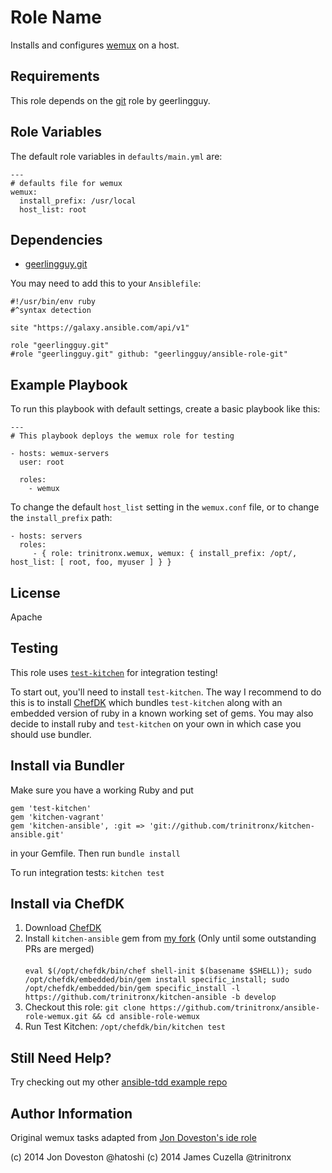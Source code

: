 Role Name
=========

Installs and configures [wemux][1] on a host.

Requirements
------------

This role depends on the [git][2] role by geerlingguy.

Role Variables
--------------

The default role variables in `defaults/main.yml` are:

    ---
    # defaults file for wemux
    wemux:
      install_prefix: /usr/local
      host_list: root


Dependencies
------------

 - [geerlingguy.git][2]

You may need to add this to your `Ansiblefile`:

    #!/usr/bin/env ruby
    #^syntax detection
    
    site "https://galaxy.ansible.com/api/v1"
    
    role "geerlingguy.git"
    #role "geerlingguy.git" github: "geerlingguy/ansible-role-git"


Example Playbook
----------------

To run this playbook with default settings, create a basic playbook like this:

    ---
    # This playbook deploys the wemux role for testing
    
    - hosts: wemux-servers
      user: root
    
      roles:
        - wemux


To change the default `host_list` setting in the `wemux.conf` file, or to change the `install_prefix` path:

    - hosts: servers
      roles:
         - { role: trinitronx.wemux, wemux: { install_prefix: /opt/, host_list: [ root, foo, myuser ] } }

License
-------

Apache

Testing
-------

This role uses [`test-kitchen`][3] for integration testing!

To start out, you'll need to install `test-kitchen`.  The way I recommend to do this is to install [ChefDK][4]
which bundles `test-kitchen` along with an embedded version of ruby in a known working set of gems.  You may
also decide to install ruby and `test-kitchen` on your own in which case you should use bundler.

Install via Bundler
-------------------

Make sure you have a working Ruby and put

    gem 'test-kitchen'
    gem 'kitchen-vagrant'
    gem 'kitchen-ansible', :git => 'git://github.com/trinitronx/kitchen-ansible.git'

in your Gemfile.  Then run `bundle install`

To run integration tests: `kitchen test`

Install via ChefDK
------------------

 1. Download [ChefDK][4]
 2. Install `kitchen-ansible` gem from [my fork][5] (Only until some outstanding PRs are merged)<br/><br/>`eval $(/opt/chefdk/bin/chef shell-init $(basename $SHELL)); sudo /opt/chefdk/embedded/bin/gem install specific_install; sudo /opt/chefdk/embedded/bin/gem specific_install -l https://github.com/trinitronx/kitchen-ansible -b develop`
 3. Checkout this role: `git clone https://github.com/trinitronx/ansible-role-wemux.git && cd ansible-role-wemux`<br/>
 4. Run Test Kitchen: `/opt/chefdk/bin/kitchen test`

Still Need Help?
----------------

Try checking out my other [ansible-tdd example repo][6]

Author Information
------------------

Original wemux tasks adapted from [Jon Doveston's ide role][7]

(c) 2014 Jon Doveston @hatoshi
(c) 2014 James Cuzella @trinitronx

[1]: https://github.com/zolrath/wemux
[2]: https://github.com/geerlingguy/ansible-role-git
[3]: https://github.com/test-kitchen/test-kitchen
[4]: https://downloads.getchef.com/chef-dk
[5]: https://github.com/trinitronx/kitchen-ansible
[6]: https://github.com/trinitronx/ansible-tdd
[7]: https://github.com/hatoishi/ansible-dev/blob/master/ide/tasks/wemux.yml
